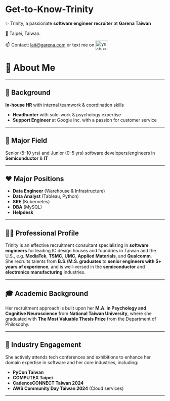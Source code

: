 # Get-to-Know-Trinity
✨ Trinity, a passionate **software engineer recruiter** at **Garena Taiwan**

📍 Taipei, Taiwan.

📫 Contact: [lait@garena.com](mialto:lait@garena.com) or text me on <a href="www.linkedin.com/in/yinlilai" target="blank"><img align="center" src="https://raw.githubusercontent.com/rahuldkjain/github-profile-readme-generator/master/src/images/icons/Social/linked-in-alt.svg" alt="yuchuanhung" height="30" width="40" /></a>
# 🌟 About Me

---

## 🚀 **Background**
**In-house HR** with internal teamwork & coordination skills  
+ **Headhunter** with solo-work & psychology expertise  
+ **Support Engineer** at Google Inc. with a passion for customer service

---

## 🎯 **Major Field**
Senior (5–10 yrs) and Junior (0–5 yrs) software developers/engineers in **Semiconductor** & **IT**

---

## ❤️ **Major Positions**
- **Data Engineer** (Warehouse & Infrastructure)  
- **Data Analyst** (Tableau, Python)  
- **SRE** (Kubernetes)  
- **DBA** (MySQL)  
- **Helpdesk**

---

## 👩‍💼 **Professional Profile**
Trinity is an effective recruitment consultant specializing in **software engineers** for leading IC design houses and foundries in Taiwan and the U.S., e.g. **MediaTek**, **TSMC**, **UMC**, **Applied Materials**, and **Qualcomm**.  
She recruits talents from **B.S./M.S. graduates** to **senior engineers with 5+ years of experience**, and is well-versed in the **semiconductor** and **electronics manufacturing** industries.

---

## 🎓 **Academic Background**
Her recruitment approach is built upon her **M.A. in Psychology and Cognitive Neuroscience** from **National Taiwan University**, where she graduated with **The Most Valuable Thesis Prize** from the Department of Philosophy.

---

## 📅 **Industry Engagement**
She actively attends tech conferences and exhibitions to enhance her domain expertise in software and her core industries, including:
- **PyCon Taiwan**
- **COMPUTEX Taipei**
- **CadenceCONNECT Taiwan 2024**
- **AWS Community Day Taiwan 2024** (Cloud services)

---
